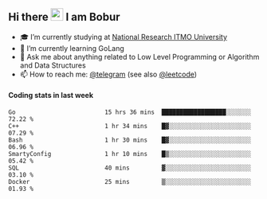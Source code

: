 ## Hi there <img src="https://media.giphy.com/media/hvRJCLFzcasrR4ia7z/giphy.gif" width="25px"> I am Bobur

- :mortar_board: I’m currently studying at [National Research ITMO University](https://itmo.ru/)
- :seedling: I’m currently learning GoLang
- :speech_balloon: Ask me about anything related to Low Level Programming or Algorithm and Data Structures
- :mailbox: How to reach me: [@telegram](https://t.me/bobur_zakirov) (see also [@leetcode](https://leetcode.com/insanis/))      

#### Coding stats in last week

<!--START_SECTION:waka-->

```text
Go                         15 hrs 36 mins  ██████████████████░░░░░░░   72.22 %
C++                        1 hr 34 mins    █▓░░░░░░░░░░░░░░░░░░░░░░░   07.29 %
Bash                       1 hr 30 mins    █▓░░░░░░░░░░░░░░░░░░░░░░░   06.96 %
SmartyConfig               1 hr 10 mins    █▒░░░░░░░░░░░░░░░░░░░░░░░   05.42 %
SQL                        40 mins         ▓░░░░░░░░░░░░░░░░░░░░░░░░   03.10 %
Docker                     25 mins         ▒░░░░░░░░░░░░░░░░░░░░░░░░   01.93 %
```

<!--END_SECTION:waka-->
